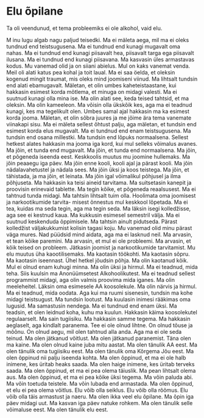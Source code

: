 # Elu õpilane

  Ta oli veendunud, et tema probleemiks ei ole alkohol,
vaid elu.

M      inu lugu algab nagu paljud teisedki. Ma ei
       mäleta aega, mil ma ei oleks tundnud end
teistsugusena. Ma ei tundnud end kunagi mugavalt
oma nahas. Ma ei tundnud end kunagi piisavalt hea,
piisavalt targa ega piisavalt ilusana. Ma ei tundnud
end kunagi piisavana.
   Ma kasvasin üles armastavas kodus. Mu vanemad
olid ja on siiani abielus. Mul on kaks vanemat venda.
Meil oli alati katus pea kohal ja toit laual. Ma ei saa
öelda, et oleksin kogenud mingit traumat, mis oleks
mind joomiseni viinud. Ma lihtsalt tundsin end alati
ebamugavalt.
   Mäletan, et olin umbes kaheteistaastane, kui hakkasin
esimest korda mõtlema, et minuga on midagi valesti.
Ma ei suutnud kunagi olla mina ise. Ma olin alati see,
keda teised tahtsid, et ma oleksin. Ma olin kameeleon.
Ma võisin olla ükskõik kes, aga ma ei teadnud kunagi,
kes ma tegelikult olen.
   Umbes samal ajal hakkasin ma ka esimest korda
jooma. Mäletan, et olin sõbra juures ja me jõime ära
tema vanemate viinakapi sisu. Ma ei mäleta sellest
õhtust palju, aga mäletan, et tundsin end esimest korda
elus mugavalt. Ma ei tundnud end enam teistsugusena.
Ma tundsin end osana millestki. Ma tundsin end lõpuks
normaalsena.
   Sellest hetkest alates hakkasin ma jooma iga kord, kui
mul selleks võimalus avanes. Ma jõin, et tunda end
mugavalt. Ma jõin, et tunda end normaalsena. Ma jõin,
et põgeneda iseenda eest.
   Keskkoolis muutus mu joomine hullemaks. Ma jõin
peaaegu iga päev. Ma jõin enne kooli, kooli ajal ja
pärast kooli. Ma jõin nädalavahetustel ja nädala sees.
Ma jõin üksi ja koos teistega. Ma jõin, et tähistada, ja
ma jõin, et leinata. Ma jõin igal võimalikul põhjusel ja
ilma põhjuseta.
   Ma hakkasin ka teisi aineid tarvitama. Ma suitsetasin
kanepit ja proovisin erinevaid tablette. Ma tegin kõike,
et põgeneda reaalsusest. Ma ei tahtnud tunda midagi.
Ma tahtsin lihtsalt tuim olla.
   Hoolimata oma joomisest ja narkootikumide tarvita-
misest õnnestus mul keskkool lõpetada. Ma ei tea,
kuidas ma seda tegin, aga ma tegin seda. Ma läksin
isegi kolledžisse, aga see ei kestnud kaua. Ma kukkusin
esimesel semestril välja. Ma ei suutnud keskenduda
õppimisele. Ma tahtsin ainult pidutseda.
   Pärast kolledžist väljakukkumist kolisin tagasi
koju. Mu vanemad olid minu pärast väga mures. Nad
püüdsid mind aidata, aga ma ei lasknud neil. Ma arvasin,
et tean kõike paremini. Ma arvasin, et mul ei ole
probleemi. Ma arvasin, et kõik teised on probleem.
   Jätkasin joomist ja narkootikumide tarvitamist. Mu
elu muutus üha kaootilisemaks. Ma kaotasin töökohti.
Ma kaotasin sõpru. Ma kaotasin iseennast.
   Ühel hetkel jõudsin põhja. Ma olin kaotanud kõik.
Mul ei olnud enam kuhugi minna. Ma olin üksi ja
hirmul. Ma ei teadnud, mida teha.
   Siis kuulsin ma Anonüümsetest Alkohoolikutest. Ma
ei teadnud sellest programmist midagi, aga olin valmis
proovima mida iganes. Ma olin meeleheitel.
   Läksin oma esimesele AA koosolekule. Ma olin
närvis ja hirmul. Ma ei teadnud, mida oodata. Aga
kui ma ruumi sisenesin, tundsin ma kohe midagi
teistsugust. Ma tundsin lootust.
   Ma kuulasin inimesi rääkimas oma lugusid. Ma
samastusin nendega. Ma ei tundnud end enam üksi.
Ma teadsin, et olen leidnud koha, kuhu ma kuulun.
   Hakkasin käima koosolekutel regulaarselt. Ma sain
tugiisiku. Ma hakkasin samme tegema. Ma hakkasin
aeglaselt, aga kindlalt paranema.
   Tee ei ole olnud lihtne. On olnud tõuse ja mõõnu.
On olnud aegu, mil olen tahtnud alla anda. Aga ma ei
ole seda teinud. Ma olen jätkanud võitlust. Ma olen
jätkanud paranemist.
   Täna olen ma kaine. Ma olen olnud kaine juba mitu
aastat. Ma olen tänulik AA eest. Ma olen tänulik oma
tugiisiku eest. Ma olen tänulik oma Kõrgema Jõu eest.
   Ma olen õppinud nii palju iseenda kohta. Ma olen
õppinud, et ma ei ole halb inimene, kes üritab heaks
saada. Ma olen haige inimene, kes üritab terveks saada.
Ma olen õppinud, et ma ei pea olema täiuslik. Ma pean
lihtsalt olema aus.
   Ma olen õppinud, et ma ei pea kõike üksi tegema. Ma
võin paluda abi. Ma võin toetuda teistele. Ma võin
lubada end armastada.
   Ma olen õppinud, et elu ei pea olema võitlus. Elu
võib olla seiklus. Elu võib olla rõõmus. Elu võib olla
täis armastust ja naeru.
   Ma olen ikka veel elu õpilane. Ma õpin iga päev
midagi uut. Ma kasvan iga päev natuke rohkem. Ma
olen tänulik selle võimaluse eest. Ma olen tänulik elu
eest.

